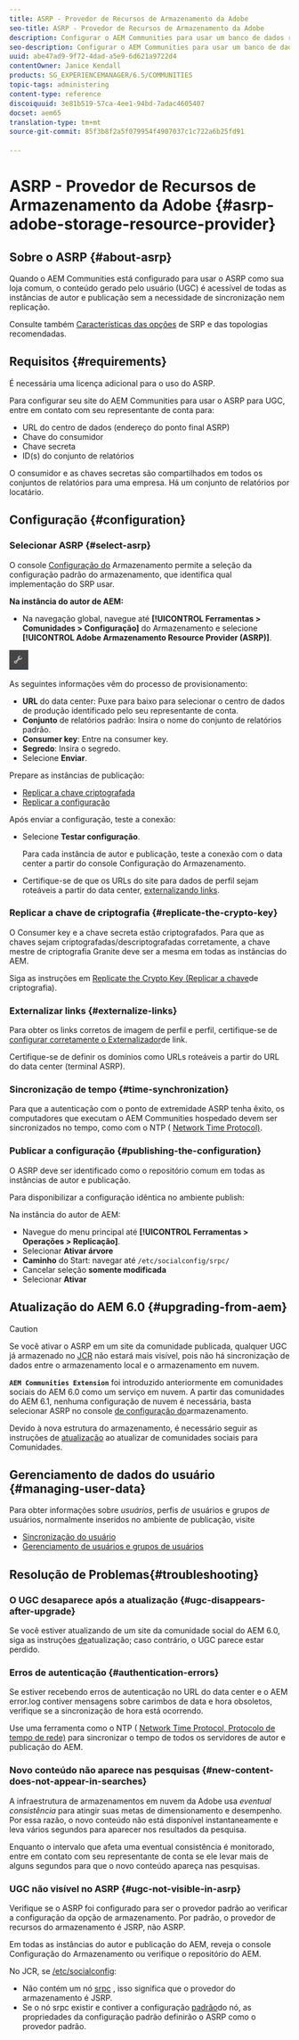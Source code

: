 ```yaml
---
title: ASRP - Provedor de Recursos de Armazenamento da Adobe
seo-title: ASRP - Provedor de Recursos de Armazenamento da Adobe
description: Configurar o AEM Communities para usar um banco de dados relacional como sua loja comum
seo-description: Configurar o AEM Communities para usar um banco de dados relacional como sua loja comum
uuid: abe47ad9-9f72-4dad-a5e9-6d621a9722d4
contentOwner: Janice Kendall
products: SG_EXPERIENCEMANAGER/6.5/COMMUNITIES
topic-tags: administering
content-type: reference
discoiquuid: 3e81b519-57ca-4ee1-94bd-7adac4605407
docset: aem65
translation-type: tm+mt
source-git-commit: 85f3b8f2a5f079954f4907037c1c722a6b25fd91

---
```



# ASRP - Provedor de Recursos de Armazenamento da Adobe {#asrp-adobe-storage-resource-provider}

## Sobre o ASRP {#about-asrp}

Quando o AEM Communities está configurado para usar o ASRP como sua loja comum, o conteúdo gerado pelo usuário (UGC) é acessível de todas as instâncias de autor e publicação sem a necessidade de sincronização nem replicação.

Consulte também [Características das opções](/help/communities/working-with-srp.md#characteristics-of-srp-options) de SRP e das topologias [](/help/communities/topologies.md)recomendadas.

## Requisitos {#requirements}

É necessária uma licença adicional para o uso do ASRP.

Para configurar seu site do AEM Communities para usar o ASRP para UGC, entre em contato com seu representante de conta para:

* URL do centro de dados (endereço do ponto final ASRP)
* Chave do consumidor
* Chave secreta
* ID(s) do conjunto de relatórios

O consumidor e as chaves secretas são compartilhados em todos os conjuntos de relatórios para uma empresa. Há um conjunto de relatórios por locatário.

## Configuração {#configuration}

### Selecionar ASRP {#select-asrp}

O console [Configuração do](/help/communities/srp-config.md) Armazenamento permite a seleção da configuração padrão do armazenamento, que identifica qual implementação do SRP usar.

**Na instância do autor de AEM:**

* Na navegação global, navegue até **[!UICONTROL Ferramentas > Comunidades > Configuração]** do Armazenamento e selecione **[!UICONTROL Adobe Armazenamento Resource Provider (ASRP)]**.

![chlimage_1-30](assets/chlimage_1-30.png)

As seguintes informações vêm do processo de provisionamento:

* **URL** do data center: Puxe para baixo para selecionar o centro de dados de produção identificado pelo seu representante de conta.
* **Conjunto** de relatórios padrão: Insira o nome do conjunto de relatórios padrão.
* **Consumer key**: Entre na consumer key.
* **Segredo**: Insira o segredo.
* Selecione **Enviar**.

Prepare as instâncias de publicação:

* [Replicar a chave criptografada](#replicate-the-crypto-key)
* [Replicar a configuração](#publishing-the-configuration)

Após enviar a configuração, teste a conexão:

* Selecione **Testar configuração**.

   Para cada instância de autor e publicação, teste a conexão com o data center a partir do console Configuração do Armazenamento.

* Certifique-se de que os URLs do site para dados de perfil sejam roteáveis a partir do data center, [externalizando links](#externalize-links).

### Replicar a chave de criptografia {#replicate-the-crypto-key}

O Consumer key e a chave secreta estão criptografados. Para que as chaves sejam criptografadas/descriptografadas corretamente, a chave mestre de criptografia Granite deve ser a mesma em todas as instâncias do AEM.

Siga as instruções em [Replicate the Crypto Key (Replicar a chave](/help/communities/deploy-communities.md#replicate-the-crypto-key)de criptografia).

### Externalizar links {#externalize-links}

Para obter os links corretos de imagem de perfil e perfil, certifique-se de [configurar corretamente o Externalizador](/help/sites-developing/externalizer.md)de link.

Certifique-se de definir os domínios como URLs roteáveis a partir do URL do data center (terminal ASRP).

### Sincronização de tempo {#time-synchronization}

Para que a autenticação com o ponto de extremidade ASRP tenha êxito, os computadores que executam o AEM Communities hospedado devem ser sincronizados no tempo, como com o NTP ( [Network Time Protocol)](https://www.ntp.org/).

### Publicar a configuração {#publishing-the-configuration}

O ASRP deve ser identificado como o repositório comum em todas as instâncias de autor e publicação.

Para disponibilizar a configuração idêntica no ambiente publish:

Na instância do autor de AEM:

* Navegue do menu principal até **[!UICONTROL Ferramentas > Operações > Replicação]**.
* Selecionar **Ativar árvore**
* **Caminho** do Start: navegar até `/etc/socialconfig/srpc/`
* Cancelar seleção **somente modificada**
* Selecionar **Ativar**

## Atualização do AEM 6.0 {#upgrading-from-aem}

>[!CAUTION]
>
>Se você ativar o ASRP em um site da comunidade publicada, qualquer UGC já armazenado no [JCR](/help/communities/jsrp.md) não estará mais visível, pois não há sincronização de dados entre o armazenamento local e o armazenamento em nuvem.

**`AEM Communities Extension`** foi introduzido anteriormente em comunidades sociais do AEM 6.0 como um serviço em nuvem. A partir das comunidades do AEM 6.1, nenhuma configuração de nuvem é necessária, basta selecionar ASRP no console [de configuração do](/help/communities/srp-config.md)armazenamento.

Devido à nova estrutura do armazenamento, é necessário seguir as instruções de [atualização](/help/communities/upgrade.md#adobe-cloud-storage) ao atualizar de comunidades sociais para Comunidades.

## Gerenciamento de dados do usuário {#managing-user-data}

Para obter informações sobre *usuários*, perfis *de* usuários e grupos *de* usuários, normalmente inseridos no ambiente de publicação, visite

* [Sincronização do usuário](/help/communities/sync.md)
* [Gerenciamento de usuários e grupos de usuários](/help/communities/users.md)

## Resolução de Problemas{#troubleshooting}

### O UGC desaparece após a atualização {#ugc-disappears-after-upgrade}

Se você estiver atualizando de um site da comunidade social do AEM 6.0, siga as instruções [de](/help/communities/upgrade.md#adobe-cloud-storage)atualização; caso contrário, o UGC parece estar perdido.

### Erros de autenticação {#authentication-errors}

Se estiver recebendo erros de autenticação no URL do data center e o AEM error.log contiver mensagens sobre carimbos de data e hora obsoletos, verifique se a sincronização de hora está ocorrendo.

Use uma ferramenta como o NTP ( [Network Time Protocol, Protocolo de tempo de rede)](https://www.ntp.org/) para sincronizar o tempo de todos os servidores de autor e publicação do AEM.

### Novo conteúdo não aparece nas pesquisas {#new-content-does-not-appear-in-searches}

A infraestrutura de armazenamentos em nuvem da Adobe usa *eventual consistência* para atingir suas metas de dimensionamento e desempenho. Por essa razão, o novo conteúdo não está disponível instantaneamente e leva vários segundos para aparecer nos resultados da pesquisa.

Enquanto o intervalo que afeta uma eventual consistência é monitorado, entre em contato com seu representante de conta se ele levar mais de alguns segundos para que o novo conteúdo apareça nas pesquisas.

### UGC não visível no ASRP {#ugc-not-visible-in-asrp}

Verifique se o ASRP foi configurado para ser o provedor padrão ao verificar a configuração da opção de armazenamento. Por padrão, o provedor de recursos do armazenamento é JSRP, não ASRP.

Em todas as instâncias do autor e publicação do AEM, reveja o console Configuração do Armazenamento ou verifique o repositório do AEM.

No JCR, se [/etc/socialconfig](https://localhost:4502/crx/de/index.jsp#/etc/socialconfig/):

* Não contém um nó [srpc](https://localhost:4502/crx/de/index.jsp#/etc/socialconfig/srpc) , isso significa que o provedor do armazenamento é JSRP.
* Se o nó srpc existir e contiver a configuração [padrão](https://localhost:4502/crx/de/index.jsp#/etc/socialconfig/srpc/defaultconfiguration)do nó, as propriedades da configuração padrão definirão o ASRP como o provedor padrão.

